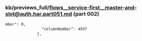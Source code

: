 ### kb/previews_full/flows__service-first__master-and-slot@auth.har.part051.md (part 002)

```md
mber": 0,
                "columnNumber": 4937
              },
     
```

```

